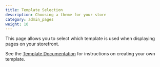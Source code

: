 ```yaml
---
title: Template Selection
description: Choosing a theme for your store
category: admin_pages
weight: 10
---
```


This page allows you to select which template is used when displaying pages on your storefront.

See the [Template Documentation](/user/template/) for instructions on creating your own template.

